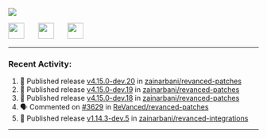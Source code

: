 <p align="left">
  <!-- Typing SVG by DenverCoder1 - https://github.com/DenverCoder1/readme-typing-svg -->
  <a href="https://github.com/DenverCoder1/readme-typing-svg">
    <img src="https://readme-typing-svg.demolab.com/?lines=Hello%2E%2E%2E;Im%20Zain;&font=Fira%20Code&center=false&width=440&height=45&color=00FFFF&vCenter=true&pause=1000&size=22" /></a>
</p>

<p align="left">
  <a href="https://www.youtube.com/@zainarbani"><img width="32px" src="https://www.freeiconspng.com/uploads/youtube-subscribe-png-youtube-subscribe-to-5.png"/></a>
  &#8287;&#8287;&#8287;&#8287;&#8287;
  <a href="mailto:zaintsyariev@gmail.com"><img width="32px" src="https://www.freeiconspng.com/uploads/email-icon--100-flat-vol-2-iconset--graphicloads-18.png"/></a>
  &#8287;&#8287;&#8287;&#8287;&#8287;
  <a href="https://t.me/AnotherZain"><img width="32px" src="https://www.freeiconspng.com/uploads/telegram-icon-1.png"></a>
</p>

---

<h3>Recent Activity:</h3>

<!-- https://github.com/jamesgeorge007/github-activity-readme -->
<!--START_SECTION:activity-->
1. 🚀 Published release [v4.15.0-dev.20](https://github.com/zainarbani/revanced-patches/releases/tag/v4.15.0-dev.20) in [zainarbani/revanced-patches](https://github.com/zainarbani/revanced-patches)
2. 🚀 Published release [v4.15.0-dev.19](https://github.com/zainarbani/revanced-patches/releases/tag/v4.15.0-dev.19) in [zainarbani/revanced-patches](https://github.com/zainarbani/revanced-patches)
3. 🚀 Published release [v4.15.0-dev.18](https://github.com/zainarbani/revanced-patches/releases/tag/v4.15.0-dev.18) in [zainarbani/revanced-patches](https://github.com/zainarbani/revanced-patches)
4. 🗣 Commented on [#3629](https://github.com/ReVanced/revanced-patches/pull/3629#issuecomment-2370007650) in [ReVanced/revanced-patches](https://github.com/ReVanced/revanced-patches)
5. 🚀 Published release [v1.14.3-dev.5](https://github.com/zainarbani/revanced-integrations/releases/tag/v1.14.3-dev.5) in [zainarbani/revanced-integrations](https://github.com/zainarbani/revanced-integrations)
<!--END_SECTION:activity-->

---
